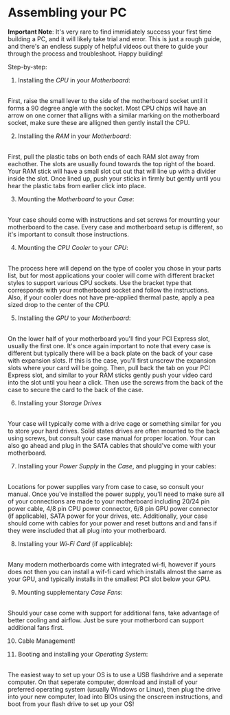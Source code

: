 # Assembling your PC

**Important Note**: It's very rare to find immidiately success your first time building a PC, and it will likely take trial and error. This is just a rough guide, and there's an endless supply of helpful videos out there to guide your through the process and troubleshoot. Happy building!

Step-by-step:

1. Installing the *CPU* in your *Motherboard*:
  <br> 
First, raise the small lever to the side of the motherboard socket until it forms a 90 degree angle with the socket. Most CPU chips will have an arrow on one corner that alligns with a similar marking on the motherboard socket, make sure these are alligned then gently install the CPU.
   
2. Installing the *RAM* in your *Motherboard*:
  <br>  
First, pull the plastic tabs on both ends of each RAM slot away from eachother. The slots are usually found towards the top right of the board. Your RAM stick will have a small slot cut out that will line up with a divider inside the slot. Once lined up, push your sticks in firmly but gently until you hear the plastic tabs from earlier click into place.
   
3. Mounting the *Motherboard* to your *Case*:
  <br> 
Your case should come with instructions and set screws for mounting your motherboard to the case. Every case and motherboard setup is different, so it's important to consult those instructions.
   
4. Mounting the *CPU Cooler* to your *CPU*:
  <br> 
The process here will depend on the type of cooler you chose in your parts list, but for most applications your cooler will come with different bracket styles to support various CPU sockets. Use the bracket type that corresponds with your motherboard socket and follow the instructions. Also, if your cooler does not have pre-applied thermal paste, apply a pea sized drop to the center of the CPU.
   
5. Installing the *GPU* to your *Motherboard*:
  <br> 
On the lower half of your motherboard you'll find your PCI Express slot, usually the first one. It's once again important to note that every case is different but typically there will be a back plate on the back of your case with expansion slots. If this is the case, you'll first unscrew the expansion slots where your card will be going. Then, pull back the tab on your PCI Express slot, and similar to your RAM sticks gently push your video card into the slot until you hear a click. Then use the screws from the back of the case to secure the card to the back of the case.

6. Installing your *Storage Drives*
  <br> 
Your case will typically come with a drive cage or something similar for you to store your hard drives. Solid states drives are often mounted to the back using screws, but consult your case manual for proper location. Your can also go ahead and plug in the SATA cables that should've come with your motherboard.
    
7. Installing your *Power Supply* in the *Case*, and plugging in your cables:
  <br> 
Locations for power supplies vary from case to case, so consult your manual. Once you've installed the power supply, you'll need to make sure all of your connections are made to your motherboard including 20/24 pin power cable, 4/8 pin CPU power connector, 6/8 pin GPU power connector (if applicable), SATA power for your drives, etc. Additionally, your case should come with cables for your power and reset buttons and and fans if they were inscluded that all plug into your motherboard.
    
8. Installing your *Wi-Fi Card* (if applicable):
  <br> 
Many modern motherboards come with integrated wi-fi, however if yours does not then you can install a wif-fi card which installs almost the same as your GPU, and typically installs in the smallest PCI slot below your GPU.
    
9. Mounting supplementary *Case Fans*:
  <br> 
Should your case come with support for additional fans, take advantage of better cooling and airflow. Just be sure your motherbord can support additional fans first.
    
10. Cable Management!

11. Booting and installing your *Operating System*:
  <br> 
The easiest way to set up your OS is to use a USB flashdrive and a seperate computer. On that seperate computer, download and install of your preferred operating system (usually Windows or Linux), then plug the drive into your new computer, load into BIOs using the onscreen instructions, and boot from your flash drive to set up your OS!
